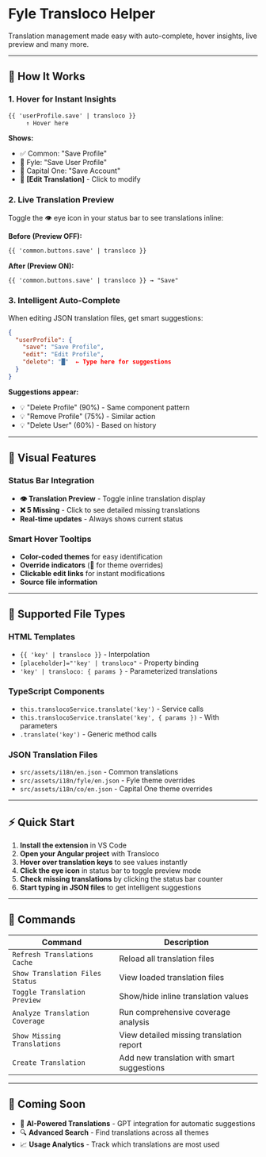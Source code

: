 # Fyle Transloco Helper


Translation management made easy with auto-complete, hover insights, live preview and many more.

---

## 🚀 **How It Works**

### **1. Hover for Instant Insights**
```html
{{ 'userProfile.save' | transloco }}
     ↑ Hover here
```

**Shows:**
- ✅ Common: "Save Profile"
- 🔄 Fyle: "Save User Profile"
- 🔵 Capital One: "Save Account"
- 📝 **[Edit Translation]** - Click to modify

### **2. Live Translation Preview**
Toggle the 👁️ eye icon in your status bar to see translations inline:

**Before (Preview OFF):**
```html
{{ 'common.buttons.save' | transloco }}
```

**After (Preview ON):**
```html
{{ 'common.buttons.save' | transloco }} → "Save"
```

### **3. Intelligent Auto-Complete**
When editing JSON translation files, get smart suggestions:

```json
{
  "userProfile": {
    "save": "Save Profile",
    "edit": "Edit Profile", 
    "delete": "█"  ← Type here for suggestions
  }
}
```

**Suggestions appear:**
- 💡 "Delete Profile" (90%) - Same component pattern
- 💡 "Remove Profile" (75%) - Similar action
- 💡 "Delete User" (60%) - Based on history

---

## 🎨 **Visual Features**

### **Status Bar Integration**
- **👁️ Translation Preview** - Toggle inline translation display
- **❌ 5 Missing** - Click to see detailed missing translations
- **Real-time updates** - Always shows current status

### **Smart Hover Tooltips**
- **Color-coded themes** for easy identification
- **Override indicators** (🔄 for theme overrides)
- **Clickable edit links** for instant modifications
- **Source file information**

---

## 🔧 **Supported File Types**

### **HTML Templates**
- `{{ 'key' | transloco }}` - Interpolation
- `[placeholder]="'key' | transloco"` - Property binding
- `'key' | transloco: { params }` - Parameterized translations

### **TypeScript Components**
- `this.translocoService.translate('key')` - Service calls
- `this.translocoService.translate('key', { params })` - With parameters
- `.translate('key')` - Generic method calls

### **JSON Translation Files**
- `src/assets/i18n/en.json` - Common translations
- `src/assets/i18n/fyle/en.json` - Fyle theme overrides
- `src/assets/i18n/co/en.json` - Capital One theme overrides

---

## ⚡ **Quick Start**

1. **Install the extension** in VS Code
2. **Open your Angular project** with Transloco
3. **Hover over translation keys** to see values instantly
4. **Click the eye icon** in status bar to toggle preview mode
5. **Check missing translations** by clicking the status bar counter
6. **Start typing in JSON files** to get intelligent suggestions

---

## 🎯 **Commands**

| Command | Description |
|---------|-------------|
| `Refresh Translations Cache` | Reload all translation files |
| `Show Translation Files Status` | View loaded translation files |
| `Toggle Translation Preview` | Show/hide inline translation values |
| `Analyze Translation Coverage` | Run comprehensive coverage analysis |
| `Show Missing Translations` | View detailed missing translation report |
| `Create Translation` | Add new translation with smart suggestions |

---

## 🔮 **Coming Soon**

- 🤖 **AI-Powered Translations** - GPT integration for automatic suggestions
- 🔍 **Advanced Search** - Find translations across all themes
- 📈 **Usage Analytics** - Track which translations are most used

